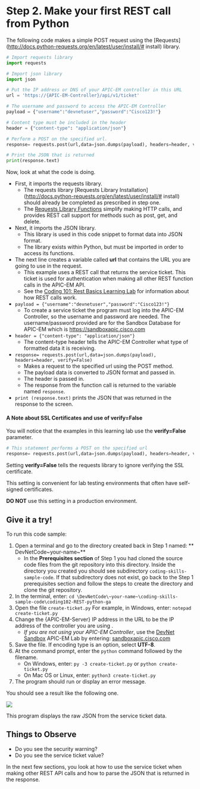 # Step 2. Make your first REST call from Python

The following code makes a simple POST request using the [Requests](http://docs.python-requests.org/en/latest/user/install/# install) library.

```python
# Import requests library
import requests

# Import json library
import json

# Put the IP address or DNS of your APIC-EM controller in this URL
url = 'https://{APIC-EM-Controller}/api/v1/ticket'

# The username and password to access the APIC-EM Controller
payload = {"username":"devnetuser","password":"Cisco123!"}

# Content type must be included in the header
header = {"content-type": "application/json"}

# Perform a POST on the specified url.
response= requests.post(url,data=json.dumps(payload), headers=header, verify=False)

# Print the JSON that is returned
print(response.text)
```

Now, look at what the code is doing.

* First, it imports the requests library.
    * The requests library [Requests Library Installation](http://docs.python-requests.org/en/latest/user/install/# install) should already be completed as prescribed in step one.
    * The [Requests Library Functions](http://docs.python-requests.org/en/latest/) simplify making HTTP calls, and provides REST call support for methods such as post, get, and delete.
* Next, it imports the JSON library.
    * This library is used in this code snippet to format data into JSON format.
    * The library exists within Python, but must be imported in order to access its functions.
* The next line creates a variable called **url** that contains the URL you are going to use in the request.
    * This example uses a REST call that returns the service ticket. This ticket is used for authentication when making all other REST function calls in the APIC-EM API.
    * See the [Coding 101: Rest Basics Learning Lab](/lab/coding-101-rest-basics-ga/step/1) for information about how REST calls work.
* `payload = {"username":"devnetuser","password":"Cisco123!"}`
    * To create a service ticket the program must log into the APIC-EM Controller, so the username and password are needed. The username/password provided are for the Sandbox Database for APIC-EM which is https://sandboxapic.cisco.com
* `header = {"content-type": "application/json"}`
    * The content-type header tells the APIC-EM Controller what type of formatted data it is receiving.
* `response= requests.post(url,data=json.dumps(payload), headers=header, verify=False)`
    * Makes a request to the specified url using the POST method.
    * The payload data is converted to JSON format and passed in.
    * The header is passed in.
    * The response from the function call is returned to the variable named `response`.
* `print (response.text)` prints the JSON that was returned in the response to the screen.


#### A Note about SSL Certificates and use of verify=False

You will notice that the examples in this learning lab use the **verify=False** parameter.

```python
# This statement performs a POST on the specified url
response= requests.post(url,data=json.dumps(payload), headers=header, verify=False)
```
Setting **verify=False** tells the requests library to ignore verifying the SSL certificate.

This setting is convenient for lab testing environments that often have self-signed certificates.

**DO NOT** use this setting in a production environment.

## Give it a try!

To run this code sample:
1. Open a terminal and go to the directory created back in Step 1 named: ** DevNetCode\~your-name~**
    * In the **Prerequisites section** of Step 1 you had cloned the source code files from the git repository into this directory. Inside the directory you created you should see subdirectory `coding-skills-sample-code`. If that subdirectory does not exist, go back to the Step 1 prerequisites section and follow the steps to create the directory and clone the git repository.
2. In the terminal, enter:
`cd \DevNetCode\~your-name~\coding-skills-sample-code\coding102-REST-python-ga`
3. Open the file `create-ticket.py`  For example, in Windows, enter: `notepad create-ticket.py`
4. Change the {APIC-EM-Server} IP address in the URL to be the IP address of the controller you are using .
    * *If you are not using your APIC-EM Controller*, use the [DevNet Sandbox](https://sandboxapicem.cisco.com/) APIC-EM Lab by entering: [sandboxapic.cisco.com](https://sandboxapic.cisco.com)
5. Save the file. If encoding type is an option, select **UTF-8**.
6. At the command prompt, enter the `python` command followed by the filename.
    * On Windows, enter: `py -3 create-ticket.py` or `python create-ticket.py`
    * On Mac OS or Linux, enter: `python3 create-ticket.py`
7. The program should run or display an error message.

You should see a result like the following one.

![](/posts/files/coding-102-rest-python-ga/assets/images/create-ticket.png)

This program displays the raw JSON from the service ticket data.

## Things to Observe
* Do you see the security warning?
* Do you see the service ticket value?

In the next few sections, you look at how to use the service ticket when making other REST API calls and how to parse the JSON that is returned in the response.
